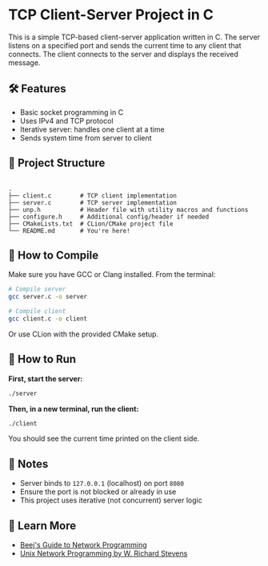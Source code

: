 # TCP Client-Server Project in C

This is a simple TCP-based client-server application written in C. The server listens on a specified port and sends the current time to any client that connects. The client connects to the server and displays the received message.

## 🛠 Features

- Basic socket programming in C
- Uses IPv4 and TCP protocol
- Iterative server: handles one client at a time
- Sends system time from server to client

## 📁 Project Structure

```

.
├── client.c        # TCP client implementation
├── server.c        # TCP server implementation
├── unp.h           # Header file with utility macros and functions
├── configure.h     # Additional config/header if needed
├── CMakeLists.txt  # CLion/CMake project file
└── README.md       # You're here!

````

## 🧪 How to Compile

Make sure you have GCC or Clang installed. From the terminal:

```bash
# Compile server
gcc server.c -o server

# Compile client
gcc client.c -o client
````

Or use CLion with the provided CMake setup.

## 🚀 How to Run

**First, start the server:**

```bash
./server
```

**Then, in a new terminal, run the client:**

```bash
./client
```

You should see the current time printed on the client side.

## 📌 Notes

* Server binds to `127.0.0.1` (localhost) on port `8080`
* Ensure the port is not blocked or already in use
* This project uses iterative (not concurrent) server logic

## 📖 Learn More

* [Beej's Guide to Network Programming](https://beej.us/guide/bgnet/)
* [Unix Network Programming by W. Richard Stevens](https://en.wikipedia.org/wiki/Unix_Network_Programming)


